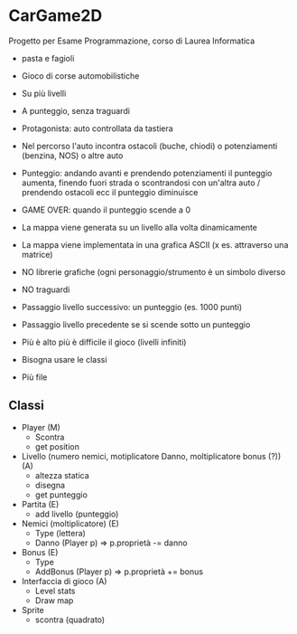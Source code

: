 # CarGame2D

Progetto per Esame Programmazione, corso di Laurea Informatica

- pasta e fagioli
- Gioco di corse automobilistiche
- Su più livelli
- A punteggio, senza traguardi
- Protagonista: auto controllata da tastiera
- Nel percorso l'auto incontra ostacoli (buche, chiodi) o potenziamenti (benzina, NOS) o altre auto
- Punteggio: andando avanti e prendendo potenziamenti il punteggio aumenta, finendo fuori strada o scontrandosi con un'altra auto / prendendo ostacoli ecc il punteggio diminuisce
- GAME OVER: quando il punteggio scende a 0
- La mappa viene generata su un livello alla volta dinamicamente
- La mappa viene implementata in una grafica ASCII (x es. attraverso una matrice)
- NO librerie grafiche (ogni personaggio/strumento è un simbolo diverso
- NO traguardi
- Passaggio livello successivo: un punteggio (es. 1000 punti)
- Passaggio livello precedente se si scende sotto un punteggio
- Più è alto più è difficile il gioco (livelli infiniti)

- Bisogna usare le classi
- Più file

## Classi

- Player (M)
  - Scontra
  - get position
- Livello (numero nemici, motiplicatore Danno, moltiplicatore bonus (?)) (A)
  - altezza statica
  - disegna
  - get punteggio
- Partita (E)
  - add livello (punteggio)
- Nemici (moltiplicatore) (E)
  - Type (lettera)
  - Danno (Player p) => p.proprietà -= danno
- Bonus (E)
  - Type
  - AddBonus (Player p) => p.proprietà += bonus
- Interfaccia di gioco (A)
  - Level stats
  - Draw map
- Sprite
  - scontra (quadrato)
